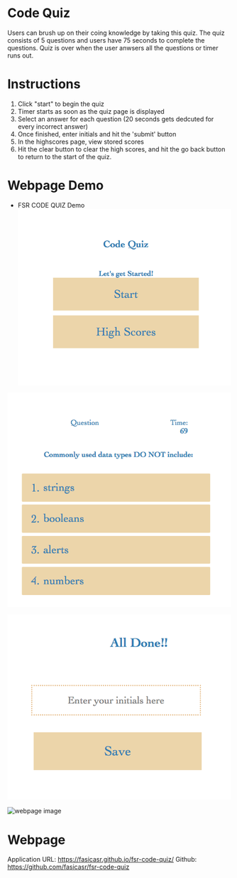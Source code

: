 # Code Quiz

Users can brush up on their coing knowledge by taking this quiz. The quiz consists of 5 questions and users have 75 seconds to complete the questions. Quiz is over when the user anwsers all the questions or timer runs out. 

# Instructions 

1. Click "start" to begin the quiz
2. Timer starts as soon as the quiz page is displayed
3. Select an answer for each question (20 seconds gets dedcuted for every incorrect answer)
4. Once finished, enter initials and hit the 'submit' button
5. In the highscores page, view stored scores 
6. Hit the clear button to clear the high scores, and hit the go back button to return to the start of the quiz.


# Webpage Demo

* FSR CODE QUIZ Demo 
![webpage image](./images/homepage.png)

![webpage image](./images/quizpage.png)

![webpage image](./images/savescorepage.png)

![webpage image](./images/highscorepage.png)


# Webpage 
Application URL: https://fasicasr.github.io/fsr-code-quiz/
Github: https://github.com/fasicasr/fsr-code-quiz